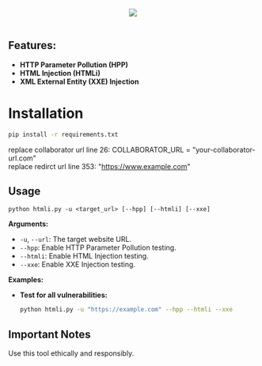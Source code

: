 <br>
<center><img src="https://i.postimg.cc/8cXFcr3Z/HTMLI.png"></center>
<br>

## Features:

- **HTTP Parameter Pollution (HPP)**
- **HTML Injection (HTMLi)**
- **XML External Entity (XXE) Injection**

# Installation
```bash
pip install -r requirements.txt
```

replace collaborator url line 26: COLLABORATOR_URL = "your-collaborator-url.com"  
replace redirct url line 353: "https://www.example.com"  

## Usage

`python htmli.py -u <target_url> [--hpp] [--htmli] [--xxe]`

**Arguments:**

- `-u`, `--url`: The target website URL.
- `--hpp`:  Enable HTTP Parameter Pollution testing.
- `--htmli`: Enable HTML Injection testing.
- `--xxe`: Enable XXE Injection testing. 

**Examples:**

- **Test for all vulnerabilities:**
  ```bash
  python htmli.py -u "https://example.com" --hpp --htmli --xxe

## Important Notes
Use this tool ethically and responsibly.                                                           


